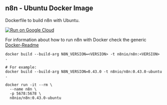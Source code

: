 ## n8n - Ubuntu Docker Image

Dockerfile to build n8n with Ubuntu.

[![Run on Google Cloud](https://deploy.cloud.run/button.svg)](https://deploy.cloud.run)

For information about how to run n8n with Docker check the generic
[Docker-Readme](https://github.com/n8n-io/n8n/tree/master/docker/images/n8n/README.md)


```
docker build --build-arg N8N_VERSION=<VERSION> -t n8nio/n8n:<VERSION> .

# For example:
docker build --build-arg N8N_VERSION=0.43.0 -t n8nio/n8n:0.43.0-ubuntu .
```

```
docker run -it --rm \
  --name n8n \
  -p 5678:5678 \
  n8nio/n8n:0.43.0-ubuntu
```
